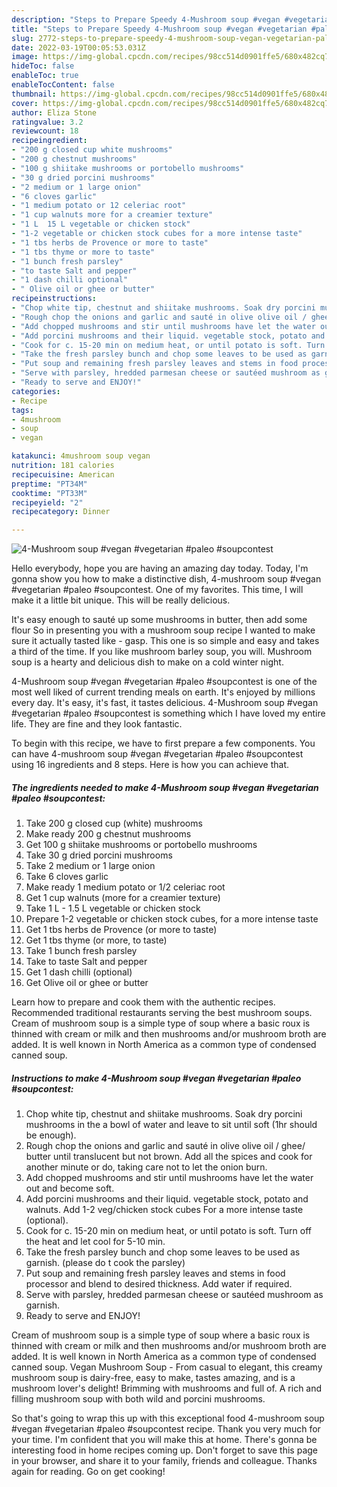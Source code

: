 ```yaml
---
description: "Steps to Prepare Speedy 4-Mushroom soup #vegan #vegetarian #paleo #soupcontest"
title: "Steps to Prepare Speedy 4-Mushroom soup #vegan #vegetarian #paleo #soupcontest"
slug: 2772-steps-to-prepare-speedy-4-mushroom-soup-vegan-vegetarian-paleo-soupcontest
date: 2022-03-19T00:05:53.031Z
image: https://img-global.cpcdn.com/recipes/98cc514d0901ffe5/680x482cq70/4-mushroom-soup-vegan-vegetarian-paleo-soupcontest-recipe-main-photo.jpg
hideToc: false
enableToc: true
enableTocContent: false
thumbnail: https://img-global.cpcdn.com/recipes/98cc514d0901ffe5/680x482cq70/4-mushroom-soup-vegan-vegetarian-paleo-soupcontest-recipe-main-photo.jpg
cover: https://img-global.cpcdn.com/recipes/98cc514d0901ffe5/680x482cq70/4-mushroom-soup-vegan-vegetarian-paleo-soupcontest-recipe-main-photo.jpg
author: Eliza Stone
ratingvalue: 3.2
reviewcount: 18
recipeingredient:
- "200 g closed cup white mushrooms"
- "200 g chestnut mushrooms"
- "100 g shiitake mushrooms or portobello mushrooms"
- "30 g dried porcini mushrooms"
- "2 medium or 1 large onion"
- "6 cloves garlic"
- "1 medium potato or 12 celeriac root"
- "1 cup walnuts more for a creamier texture"
- "1 L  15 L vegetable or chicken stock"
- "1-2 vegetable or chicken stock cubes for a more intense taste"
- "1 tbs herbs de Provence or more to taste"
- "1 tbs thyme or more to taste"
- "1 bunch fresh parsley"
- "to taste Salt and pepper"
- "1 dash chilli optional"
- " Olive oil or ghee or butter"
recipeinstructions:
- "Chop white tip, chestnut and shiitake mushrooms. Soak dry porcini mushrooms in the a bowl of water and leave to sit until soft (1hr should be enough)."
- "Rough chop the onions and garlic and sauté in olive olive oil / ghee/ butter until translucent but not brown. Add all the spices and cook for another minute or do, taking care not to let the onion burn."
- "Add chopped mushrooms and stir until mushrooms have let the water out and become soft."
- "Add porcini mushrooms and their liquid. vegetable stock, potato and walnuts. Add 1-2 veg/chicken stock cubes For a more intense taste (optional)."
- "Cook for c. 15-20 min on medium heat, or until potato is soft. Turn off the heat and let cool for 5-10 min."
- "Take the fresh parsley bunch and chop some leaves to be used as garnish. (please do t cook the parsley)"
- "Put soup and remaining fresh parsley leaves and stems in food processor and blend to desired thickness. Add water if required."
- "Serve with parsley, hredded parmesan cheese or sautéed mushroom as garnish."
- "Ready to serve and ENJOY!"
categories:
- Recipe
tags:
- 4mushroom
- soup
- vegan

katakunci: 4mushroom soup vegan 
nutrition: 181 calories
recipecuisine: American
preptime: "PT34M"
cooktime: "PT33M"
recipeyield: "2"
recipecategory: Dinner

---
```



![4-Mushroom soup #vegan #vegetarian #paleo #soupcontest](https://img-global.cpcdn.com/recipes/98cc514d0901ffe5/680x482cq70/4-mushroom-soup-vegan-vegetarian-paleo-soupcontest-recipe-main-photo.jpg)

Hello everybody, hope you are having an amazing day today. Today, I'm gonna show you how to make a distinctive dish, 4-mushroom soup #vegan #vegetarian #paleo #soupcontest. One of my favorites. This time, I will make it a little bit unique. This will be really delicious.

It&#39;s easy enough to sauté up some mushrooms in butter, then add some flour So in presenting you with a mushroom soup recipe I wanted to make sure it actually tasted like - gasp. This one is so simple and easy and takes a third of the time. If you like mushroom barley soup, you will. Mushroom soup is a hearty and delicious dish to make on a cold winter night.

4-Mushroom soup #vegan #vegetarian #paleo #soupcontest is one of the most well liked of current trending meals on earth. It's enjoyed by millions every day. It's easy, it's fast, it tastes delicious. 4-Mushroom soup #vegan #vegetarian #paleo #soupcontest is something which I have loved my entire life. They are fine and they look fantastic.


To begin with this recipe, we have to first prepare a few components. You can have 4-mushroom soup #vegan #vegetarian #paleo #soupcontest using 16 ingredients and 8 steps. Here is how you can achieve that.

<!--inarticleads1-->

##### The ingredients needed to make 4-Mushroom soup #vegan #vegetarian #paleo #soupcontest:

1. Take 200 g closed cup (white) mushrooms
1. Make ready 200 g chestnut mushrooms
1. Get 100 g shiitake mushrooms or portobello mushrooms
1. Take 30 g dried porcini mushrooms
1. Take 2 medium or 1 large onion
1. Take 6 cloves garlic
1. Make ready 1 medium potato or 1/2 celeriac root
1. Get 1 cup walnuts (more for a creamier texture)
1. Take 1 L - 1.5 L vegetable or chicken stock
1. Prepare 1-2 vegetable or chicken stock cubes, for a more intense taste
1. Get 1 tbs herbs de Provence (or more to taste)
1. Get 1 tbs thyme (or more, to taste)
1. Take 1 bunch fresh parsley
1. Take to taste Salt and pepper
1. Get 1 dash chilli (optional)
1. Get  Olive oil or ghee or butter


Learn how to prepare and cook them with the authentic recipes. Recommended traditional restaurants serving the best mushroom soups. Cream of mushroom soup is a simple type of soup where a basic roux is thinned with cream or milk and then mushrooms and/or mushroom broth are added. It is well known in North America as a common type of condensed canned soup. 

<!--inarticleads2-->

##### Instructions to make 4-Mushroom soup #vegan #vegetarian #paleo #soupcontest:

1. Chop white tip, chestnut and shiitake mushrooms. Soak dry porcini mushrooms in the a bowl of water and leave to sit until soft (1hr should be enough).
1. Rough chop the onions and garlic and sauté in olive olive oil / ghee/ butter until translucent but not brown. Add all the spices and cook for another minute or do, taking care not to let the onion burn.
1. Add chopped mushrooms and stir until mushrooms have let the water out and become soft.
1. Add porcini mushrooms and their liquid. vegetable stock, potato and walnuts. Add 1-2 veg/chicken stock cubes For a more intense taste (optional).
1. Cook for c. 15-20 min on medium heat, or until potato is soft. Turn off the heat and let cool for 5-10 min.
1. Take the fresh parsley bunch and chop some leaves to be used as garnish. (please do t cook the parsley)
1. Put soup and remaining fresh parsley leaves and stems in food processor and blend to desired thickness. Add water if required.
1. Serve with parsley, hredded parmesan cheese or sautéed mushroom as garnish.
1. Ready to serve and ENJOY!

Cream of mushroom soup is a simple type of soup where a basic roux is thinned with cream or milk and then mushrooms and/or mushroom broth are added. It is well known in North America as a common type of condensed canned soup. Vegan Mushroom Soup - From casual to elegant, this creamy mushroom soup is dairy-free, easy to make, tastes amazing, and is a mushroom lover&#39;s delight! Brimming with mushrooms and full of. A rich and filling mushroom soup with both wild and porcini mushrooms. 

So that's going to wrap this up with this exceptional food 4-mushroom soup #vegan #vegetarian #paleo #soupcontest recipe. Thank you very much for your time. I'm confident that you will make this at home. There's gonna be interesting food in home recipes coming up. Don't forget to save this page in your browser, and share it to your family, friends and colleague. Thanks again for reading. Go on get cooking!
